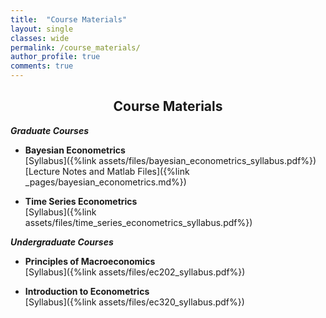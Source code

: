 ```yaml
---
title:  "Course Materials"
layout: single
classes: wide
permalink: /course_materials/
author_profile: true
comments: true
---
```

<center>

<h2>Course Materials</h2>

</center>

***Graduate Courses*** <br>

- **Bayesian Econometrics** <br>
[Syllabus]({%link assets/files/bayesian_econometrics_syllabus.pdf%}) <br>
[Lecture Notes and Matlab Files]({%link _pages/bayesian_econometrics.md%}) <br>

- **Time Series Econometrics** <br>
[Syllabus]({%link assets/files/time_series_econometrics_syllabus.pdf%}) <br>

***Undergraduate Courses*** <br>

- **Principles of Macroeconomics** <br>
[Syllabus]({%link assets/files/ec202_syllabus.pdf%}) <br>

- **Introduction to Econometrics** <br>
[Syllabus]({%link assets/files/ec320_syllabus.pdf%})
